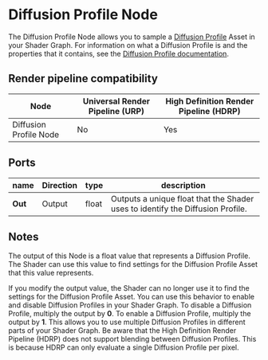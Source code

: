 # Diffusion Profile Node

The Diffusion Profile Node allows you to sample a [Diffusion Profile](https://docs.unity3d.com/Packages/com.unity.render-pipelines.high-definition@latest/index.html?subfolder=/manual/Diffusion-Profile.html) Asset in your Shader Graph. For information on what a Diffusion Profile is and the properties that it contains, see the [Diffusion Profile documentation](https://docs.unity3d.com/Packages/com.unity.render-pipelines.high-definition@latest/index.html?subfolder=/manual/Diffusion-Profile.html).

## Render pipeline compatibility

| **Node**               | **Universal Render Pipeline (URP)** | **High Definition Render Pipeline (HDRP)** |
| ---------------------- | ----------------------------------- | ------------------------------------------ |
| Diffusion Profile Node | No                                  | Yes                                        |

## Ports

| name | **Direction** | type | description |
|--- | --- | --- | --- |
| **Out** | Output | float | Outputs a unique float that the Shader uses to identify the Diffusion Profile. |

## Notes

The output of this Node is a float value that represents a Diffusion Profile. The Shader can use this value to find settings for the Diffusion Profile Asset that this value represents.

If you modify the output value, the Shader can no longer use it to find the settings for the Diffusion Profile Asset. You can use this behavior to enable and disable Diffusion Profiles in your Shader Graph. To disable a Diffusion Profile, multiply the output by **0**. To enable a Diffusion Profile, multiply the output by **1**. This allows you to use multiple Diffusion Profiles in different parts of your Shader Graph. Be aware that the High Definition Render Pipeline (HDRP) does not support blending between Diffusion Profiles. This is because HDRP can only evaluate a single Diffusion Profile per pixel.
